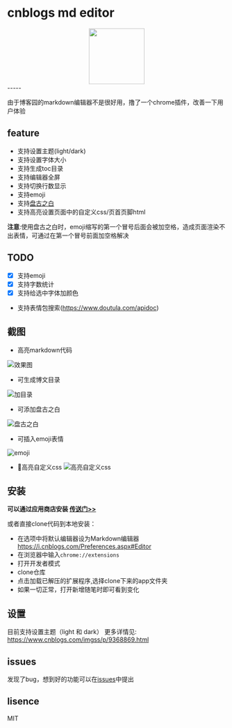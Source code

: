 # cnblogs md editor

<div align="center">
<img src="https://raw.githubusercontent.com/imgss/cnblogs-mdEditor/master/app/images/icon-128.png" style="width:128px;height:128px;">
</div>
-----

由于博客园的markdown编辑器不是很好用，撸了一个chrome插件，改善一下用户体验

## feature

- 支持设置主题(light/dark)
- 支持设置字体大小
- 支持生成toc目录
- 支持编辑器全屏
- 支持切换行数显示
- 支持emoji
- 支持[盘古之白](https://github.com/vinta/pangu.js)
- 支持高亮设置页面中的自定义css/页首页脚html

**注意**:使用盘古之白时，emoji缩写的第一个冒号后面会被加空格，造成页面渲染不出表情，可通过在第一个冒号前面加空格解决

## TODO

- [x] 支持emoji
- [x] 支持字数统计
- [x] 支持给选中字体加颜色
- 支持表情包搜索(https://www.doutula.com/apidoc)

## 截图

- 高亮markdown代码

![效果图](https://raw.githubusercontent.com/imgss/cnblogs-mdEditor/master/images/mdeditor.png)

- 可生成博文目录

![加目录](https://raw.githubusercontent.com/imgss/cnblogs-mdEditor/master/images/shatter1.gif)

- 可添加盘古之白

![盘古之白](https://raw.githubusercontent.com/imgss/cnblogs-mdEditor/master/images/shatter2.gif)

- 可插入emoji表情

![emoji](https://raw.githubusercontent.com/imgss/cnblogs-mdEditor/master/images/emoji.png)

- 高亮自定义css
![高亮自定义css](https://raw.githubusercontent.com/imgss/cnblogs-mdEditor/master/images/css.png)

## 安装
**可以通过应用商店安装 [传送门>>](https://chrome.google.com/webstore/detail/cnblogs/dmohalpippgmopnbpnknmapokjdkifmc)**

或者直接clone代码到本地安装：

- 在选项中将默认编辑器设为Markdown编辑器 https://i.cnblogs.com/Preferences.aspx#Editor
- 在浏览器中输入`chrome://extensions`
- 打开开发者模式
- clone仓库
- 点击加载已解压的扩展程序,选择clone下来的app文件夹
- 如果一切正常，打开新增随笔时即可看到变化

## 设置

目前支持设置主题（light 和 dark）
更多详情见: https://www.cnblogs.com/imgss/p/9368869.html

## issues

发现了bug，想到好的功能可以在[issues](https://github.com/imgss/cnblogs-mdEditor/issues)中提出

## lisence

MIT




